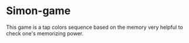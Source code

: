 # Simon-game
This game is a tap colors sequence based on the memory very helpful to check one's memorizing power.
